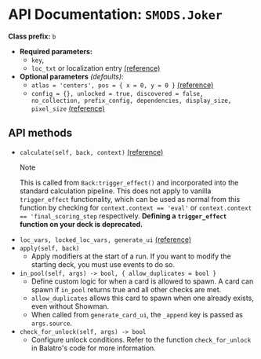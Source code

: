 # API Documentation: `SMODS.Joker`
**Class prefix:** `b`
- **Required parameters:**
	- `key`,
	- `loc_txt` or localization entry [(reference)](https://github.com/Steamodded/smods/wiki/Localization)
- **Optional parameters** *(defaults)*:
    - `atlas = 'centers', pos = { x = 0, y = 0 }` [(reference)](https://github.com/Steamodded/smods/wiki/SMODS.Atlas#applying-textures-to-cards)
    - `config = {}, unlocked = true, discovered = false, no_collection, prefix_config, dependencies, display_size, pixel_size` [(reference)](https://github.com/Steamodded/smods/wiki/API-Documentation#common-parameters)


## API methods
- `calculate(self, back, context)` [(reference)](https://github.com/Steamodded/smods/wiki/Calculate-Functions)
    > [!NOTE]
    > This is called from `Back:trigger_effect()` and incorporated into the standard calculation pipeline. This does not apply to vanilla `trigger_effect` functionality, which can be used as normal from this function by checking for `context.context == 'eval'` or `context.context == 'final_scoring_step` respectively.
    > **Defining a `trigger_effect` function on your deck is deprecated.**
- `loc_vars, locked_loc_vars, generate_ui` [(reference)](https://github.com/Steamodded/wiki/Localization#Localization-functions)
- `apply(self, back)`
    - Apply modifiers at the start of a run. If you want to modify the starting deck, you must use events to do so.
- `in_pool(self, args) -> bool, { allow_duplicates = bool }`
	- Define custom logic for when a card is allowed to spawn. A card can spawn if `in_pool` returns true and all other checks are met.
	- `allow_duplicates` allows this card to spawn when one already exists, even without Showman.
	- When called from `generate_card_ui`, the `_append` key is passed as `args.source`.
- `check_for_unlock(self, args) -> bool`
	- Configure unlock conditions. Refer to the function `check_for_unlock` in Balatro's code for more information.